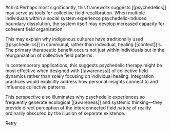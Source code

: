 #child 
Perhaps most significantly, this framework suggests [[psychedelics]] may serve as tools for collective field recalibration. When multiple individuals within a social system experience psychedelic-induced boundary dissolution, the system itself may develop increased capacity for coherent field organization.

This may explain why indigenous cultures have traditionally used [[psychedelics]] in communal, rather than individual, healing [[context]] s. The primary therapeutic benefit occurs not just within individuals but in the reorganization of collective field patterns.

In contemporary applications, this suggests psychedelic therapy might be most effective when designed with [[awareness]]  of collective field dynamics rather than solely focusing on individual healing. Integration practices would explicitly address how personal insights connect to and influence collective patterns.

This perspective also illuminates why psychedelic experiences so frequently generate ecological [[awareness]]  and systemic thinking—they provide direct perception of the interconnected field nature of reality ordinarily obscured by the illusion of separate existence.

Retry